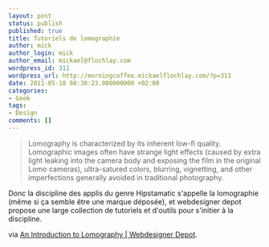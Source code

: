 ```yaml
---
layout: post
status: publish
published: true
title: Tutoriels de lomographie
author: mick
author_login: mick
author_email: mickael@flochlay.com
wordpress_id: 311
wordpress_url: http://morningcoffee.mickaelflochlay.com/?p=311
date: 2011-05-18 08:30:23.000000000 +02:00
categories:
- Geek
tags:
- Design
comments: []
---
```

<blockquote>Lomography is characterized by its inherent low-fi quality. Lomographic images often have strange light effects (caused by extra light leaking into the camera body and exposing the film in the original Lomo cameras), ultra-satured colors, blurring, vignetting, and other imperfections generally avoided in traditional photography.</blockquote>
Donc la discipline des applis du genre Hipstamatic s'appelle la lomographie (même si ça semble être une marque déposée), et webdesigner depot propose une large collection de tutoriels et d'outils pour s'initier à la discipline.

via <a href="http://www.webdesignerdepot.com/2011/05/an-introduction-to-lomography/">An Introduction to Lomography | Webdesigner Depot</a>.
